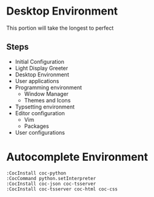 # Desktop Environment

This portion will take the longest to perfect

## Steps

- Initial Configuration
- Light Display Greeter 
- Desktop Environment
- User applications
- Programming environment
    * Window Manager
    * Themes and Icons
- Typsetting environment
- Editor configuration
    * Vim
    * Packages
- User configurations

# Autocomplete Environment

```vim
:CocInstall coc-python
:CocCommand python.setInterpreter
:CocInstall coc-json coc-tsserver
:CocInstall coc-tsserver coc-html coc-css
```
